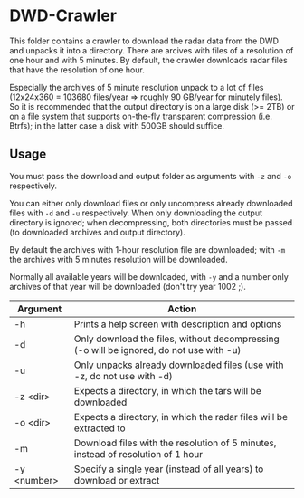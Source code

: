 # DWD-Crawler
This folder contains a crawler to download the radar data from the DWD and unpacks it into a directory. There are arcives with files of a resolution of one hour and with 5 minutes. By default, the crawler downloads radar files that have the resolution of one hour.

Especially the archives of 5 minute resolution unpack to a lot of files (12x24x360 = 103680 files/year => roughly 90 GB/year for minutely files). So it is recommended that the output directory is on a large disk (>= 2TB) or on a file system that supports on-the-fly transparent compression (i.e. Btrfs); in the latter case a disk with 500GB should suffice.

## Usage
You must pass the download and output folder as arguments with ```-z``` and ```-o``` respectively.

You can either only download files or only uncompress already downloaded files with ```-d``` and ```-u``` respectively. When only downloading the output directory is ignored; when decompressing, both directories must be passed (to downloaded archives and output directory).

By default the archives with 1-hour resolution file are downloaded; with ```-m``` the archives with 5 minutes resolution will be downloaded.

Normally all available years will be downloaded, with ```-y``` and a number only archives of that year will be downloaded (don't try year 1002 ;).

Argument      | Action
--------------|--------
-h            | Prints a help screen with description and options
-d            | Only download the files, without decompressing (-o will be ignored, do not use with -u)
-u            | Only unpacks already downloaded files (use with -z, do not use with -d)
-z \<dir\>    | Expects a directory, in which the tars will be downloaded
-o \<dir\>    | Expects a directory, in which the radar files will be extracted to
-m            | Download files with the resolution of 5 minutes, instead of resolution of 1 hour
-y \<number\> | Specify a single year (instead of all years) to download or extract
